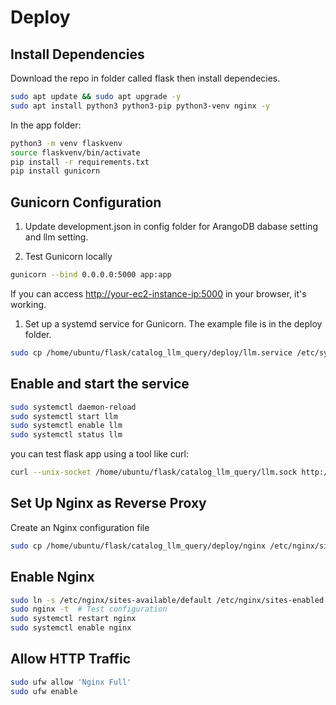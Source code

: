 # Deploy

## Install Dependencies

Download the repo in folder called flask then install dependecies.

```bash
sudo apt update && sudo apt upgrade -y
sudo apt install python3 python3-pip python3-venv nginx -y
```

In the app folder:

```bash
python3 -m venv flaskvenv
source flaskvenv/bin/activate
pip install -r requirements.txt
pip install gunicorn
```

## Gunicorn Configuration

1. Update development.json in config folder for ArangoDB dabase setting and llm setting.

1. Test Gunicorn locally

```bash
gunicorn --bind 0.0.0.0:5000 app:app
```

If you can access <http://your-ec2-instance-ip:5000> in your browser, it's working.

1. Set up a systemd service for Gunicorn. The example file is in the deploy folder.

```bash
sudo cp /home/ubuntu/flask/catalog_llm_query/deploy/llm.service /etc/systemd/system/llm.service
```

## Enable and start the service

```bash
sudo systemctl daemon-reload
sudo systemctl start llm
sudo systemctl enable llm
sudo systemctl status llm
```

you can test flask app using a tool like curl:

```bash
curl --unix-socket /home/ubuntu/flask/catalog_llm_query/llm.sock http://localhost:5000/query?query=Tell%20me%20about%20the%20gene%20SAMD11
```

## Set Up Nginx as Reverse Proxy

Create an Nginx configuration file

```bash
sudo cp /home/ubuntu/flask/catalog_llm_query/deploy/nginx /etc/nginx/sites-available/default
```

## Enable Nginx

```bash
sudo ln -s /etc/nginx/sites-available/default /etc/nginx/sites-enabled
sudo nginx -t  # Test configuration
sudo systemctl restart nginx
sudo systemctl enable nginx
```

## Allow HTTP Traffic

```bash
sudo ufw allow 'Nginx Full'
sudo ufw enable
```
